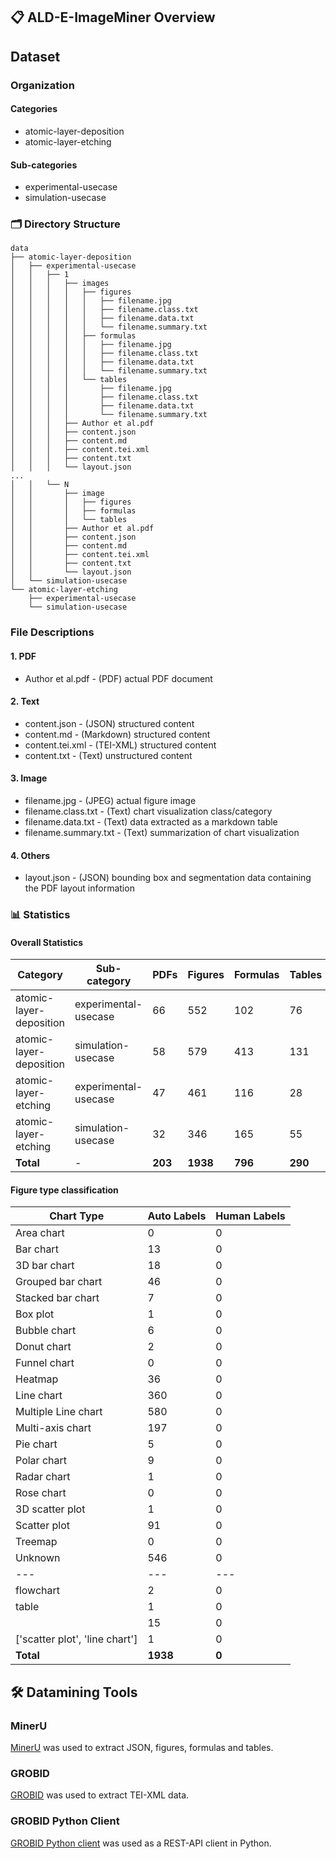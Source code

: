 ## 📋 ALD-E-ImageMiner Overview


## Dataset

### Organization

#### Categories

- atomic-layer-deposition
- atomic-layer-etching

#### Sub-categories

- experimental-usecase
- simulation-usecase

### 🗂️ Directory Structure
```text
data
├── atomic-layer-deposition
│   ├── experimental-usecase
│   │   ├── 1
│   │   │   ├── images
│   │   │   │   ├── figures
│   │   │   │   │   ├── filename.jpg
│   │   │   │   │   ├── filename.class.txt
│   │   │   │   │   ├── filename.data.txt 
│   │   │   │   │   └── filename.summary.txt
│   │   │   │   ├── formulas
│   │   │   │   │   ├── filename.jpg
│   │   │   │   │   ├── filename.class.txt
│   │   │   │   │   ├── filename.data.txt 
│   │   │   │   │   └── filename.summary.txt
│   │   │   │   └── tables
│   │   │   │       ├── filename.jpg
│   │   │   │       ├── filename.class.txt
│   │   │   │       ├── filename.data.txt 
│   │   │   │       └── filename.summary.txt
│   │   │   ├── Author et al.pdf
│   │   │   ├── content.json
│   │   │   ├── content.md
│   │   │   ├── content.tei.xml
│   │   │   ├── content.txt
│   │   │   └── layout.json
...
│   │   └── N
│   │       ├── image
│   │       │   ├── figures
│   │       │   ├── formulas
│   │       │   └── tables
│   │       ├── Author et al.pdf
│   │       ├── content.json
│   │       ├── content.md
│   │       ├── content.tei.xml
│   │       ├── content.txt
│   │       └── layout.json
│   └── simulation-usecase
└── atomic-layer-etching
    ├── experimental-usecase
    └── simulation-usecase
```

### File Descriptions
#### 1. PDF
- Author et al.pdf - (PDF) actual PDF document

#### 2. Text
- content.json - (JSON) structured content
- content.md - (Markdown) structured content
- content.tei.xml - (TEI-XML) structured content
- content.txt - (Text) unstructured content

#### 3. Image
- filename.jpg - (JPEG) actual figure image
- filename.class.txt - (Text) chart visualization class/category
- filename.data.txt  - (Text) data extracted as a markdown table
- filename.summary.txt - (Text) summarization of chart visualization

#### 4. Others
- layout.json - (JSON) bounding box and segmentation data containing the PDF layout information


### 📊 Statistics

#### Overall Statistics

| Category | Sub-category | PDFs | Figures | Formulas | Tables |
| --- | --- | --- | --- | --- | --- |
| atomic-layer-deposition | experimental-usecase | 66 | 552 | 102 | 76 |  796 |
| atomic-layer-deposition | simulation-usecase | 58 | 579 | 413 | 131 | 1181 |
| atomic-layer-etching | experimental-usecase | 47 | 461 | 116 | 28 |  652 |
| atomic-layer-etching | simulation-usecase | 32 | 346 | 165 | 55 |  598 |
| **Total** | - | **203** | **1938** | **796** | **290** |

#### Figure type classification

| Chart Type | Auto Labels | Human Labels |
| --- | --- | --- |
| Area chart | 0 | 0 |
| Bar chart | 13 | 0 |
| 3D bar chart | 18 | 0 |
| Grouped bar chart | 46 | 0 |
| Stacked bar chart | 7 | 0 |
| Box plot | 1 | 0 |
| Bubble chart | 6 | 0 |
| Donut chart | 2 | 0 |
| Funnel chart | 0 | 0 |
| Heatmap | 36 | 0 |
| Line chart | 360 | 0 |
| Multiple Line chart | 580 | 0 |
| Multi-axis chart | 197 | 0 |
| Pie chart | 5 | 0 |
| Polar chart | 9 | 0 |
| Radar chart | 1 | 0 |
| Rose chart | 0 | 0 |
| 3D scatter plot | 1 | 0 |
| Scatter plot | 91 | 0 |
| Treemap | 0 | 0 |
| Unknown | 546 | 0 |
| --- | --- | --- |
| flowchart | 2 | 0 |
| table | 1 | 0 |
| | 15 | 0 |
| ['scatter plot', 'line chart'] | 1 | 0 |
| **Total** | **1938** | **0** |

## 🛠️ Datamining Tools

### MinerU
[MinerU](https://mineru.net/) was used to extract JSON, figures, formulas and tables.


### GROBID
[GROBID](https://github.com/kermitt2/grobid) was used to extract TEI-XML data.

### GROBID Python Client
[GROBID Python client](https://github.com/kermitt2/grobid_client_python) was used as a REST-API client in Python.



